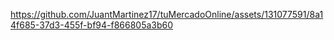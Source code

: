 

https://github.com/JuantMartinez17/tuMercadoOnline/assets/131077591/8a14f685-37d3-455f-bf94-f866805a3b60

